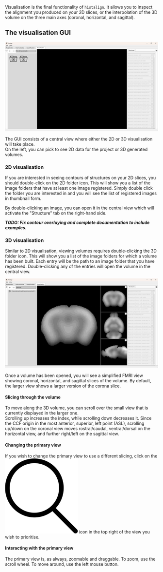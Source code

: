 Visualisation is the final functionality of `histalign`. It allows you to inspect the alignment you produced on your 2D slices, or the interpolation of the 3D volume on the three main axes (coronal, horizontal, and sagittal).

## The visualisation GUI

![The main visualisation GUI. It consists of a central black view, a left column showing two folders labelled 2D and 3D, and a right column with a list of structures sorted alphabetically.](../resources/screenshots/visualisation_gui.png)

The GUI consists of a central view where either the 2D or 3D visualisation will take place.  
On the left, you can pick to see 2D data for the project or 3D generated volumes.

### 2D visualisation

If you are interested in seeing contours of structures on your 2D slices, you should double-click on the 2D folder icon. This will show you a list of the image folders that have at least one image registered. Simply double click the folder you are interested in and you will see the list of registered images in thumbnail form.

By double-clicking an image, you can open it in the central view which will activate the "Structure" tab on the right-hand side.

***TODO: Fix contour overlaying and complete documentation to include examples.***

### 3D visualisation

Similar to 2D visualisation, viewing volumes requires double-clicking the 3D folder icon. This will show you a list of the image folders for which a volume has been built. Each entry will be the path to an image folder that you have registered. Double-clicking any of the entries will open the volume in the central view.

![The visualisation GUI with the central view replaced with a 4-part FMRI viewer. The viewer consists of 4 smaller views. 3 small views are on the right side and show coronal, horizontal, and sagittal point of views. The fourth view is larger and shows a zoomed version of the coronal view.](../resources/screenshots/visualisation_3d.png)

Once a volume has been opened, you will see a simplified FMRI view showing coronal, horizontal, and sagittal slices of the volume. By default, the larger view shows a larger version of the corona slice.

#### Slicing through the volume

To move along the 3D volume, you can scroll over the small view that is currently displayed in the larger one.  
Scrolling up increases the index, while scrolling down decreases it. Since the CCF origin in the most anterior, superior, left point (ASL), scrolling up/down on the coronal view moves rostral/caudal, ventral/dorsal on the horizontal view,  and further right/left on the sagittal view.

#### Changing the primary view

If you wish to change the primary view to use a different slicing, click on the ![An icon displaying a magnifying glass.](../resources/icons/search-line-icon.svg) icon in the top right of the view you wish to prioritise.

#### Interacting with the primary view

The primary view is, as always, zoomable and draggable. To zoom, use the scroll wheel. To move around, use the left mouse button.
